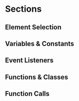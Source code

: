 # Sections
## Element Selection
## Variables & Constants
## Event Listeners
## Functions & Classes
## Function Calls
